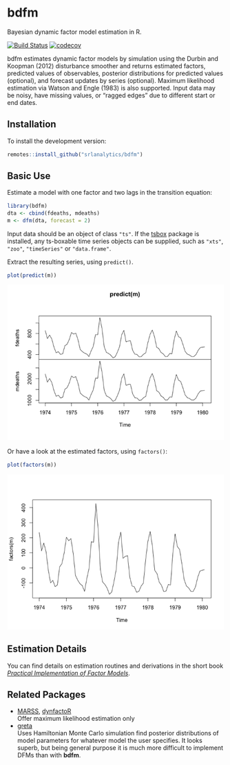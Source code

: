 
<!-- README.md is generated from README.Rmd. Please edit that file -->

# bdfm

Bayesian dynamic factor model estimation in R.

[![Build
Status](https://travis-ci.org/christophsax/tsbox.svg?branch=master)](https://travis-ci.org/srlanalytics/bdfm)
[![codecov](https://codecov.io/github/srlanalytics/bdfm/branch/master/graphs/badge.svg)](https://codecov.io/github/srlanalytics/bdfm)

bdfm estimates dynamic factor models by simulation using the Durbin and
Koopman (2012) disturbance smoother and returns estimated factors,
predicted values of observables, posterior distributions for predicted
values (optional), and forecast updates by series (optional). Maximum
likelihood estimation via Watson and Engle (1983) is also supported.
Input data may be noisy, have missing values, or “ragged edges” due to
different start or end dates.

## Installation

To install the development version:

``` r
remotes::install_github("srlanalytics/bdfm")
```

## Basic Use

Estimate a model with one factor and two lags in the transition
equation:
<!-- to avoid progress indicator: https://github.com/srlanalytics/bdfm/issues/72 -->

``` r
library(bdfm)
dta <- cbind(fdeaths, mdeaths)
m <- dfm(dta, forecast = 2)
```

Input data should be an object of class `"ts"`. If the
[tsbox](https://www.tsbox.help/) package is installed, any ts-boxable
time series objects can be supplied, such as `"xts"`, `"zoo"`,
`"timeSeries"` or `"data.frame"`.

Extract the resulting series, using `predict()`.

``` r
plot(predict(m))
```

![](man/figures/README-predict-1.png)<!-- -->

Or have a look at the estimated factors, using `factors()`:

``` r
plot(factors(m))
```

![](man/figures/README-factors-1.png)<!-- -->

## Estimation Details

You can find details on estimation routines and derivations in the short
book [*Practical Implementation of Factor
Models*](http://srlquantitative.com/docs/Factor_Models.pdf).

## Related Packages

  - [MARSS](https://cran.r-project.org/web/packages/MARSS/index.html),
    [dynfactoR](https://rdrr.io/github/guilbran/dynfactoR/)  
    Offer maximum likelihood estimation only
  - [greta](https://cran.r-project.org/web/packages/greta/index.html)  
    Uses Hamiltonian Monte Carlo simulation find posterior distributions
    of model parameters for whatever model the user specifies. It looks
    superb, but being general purpose it is much more difficult to
    implement DFMs than with **bdfm**.
